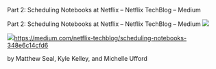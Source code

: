 Part 2: Scheduling Notebooks at Netflix – Netflix TechBlog – Medium

Part 2: Scheduling Notebooks at Netflix – Netflix TechBlog – Medium
![](../_resources/32b205088fd38e55ad4c27f3c9d67186.png)

![](../_resources/a59c6579e2ce83f917bf56063cfff56c.png)https://medium.com/netflix-techblog/scheduling-notebooks-348e6c14cfd6

by Matthew Seal, Kyle Kelley, and Michelle Ufford